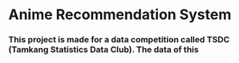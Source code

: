 # Anime Recommendation System
### This project is made for a data competition called TSDC (Tamkang Statistics Data Club). The data of this 
